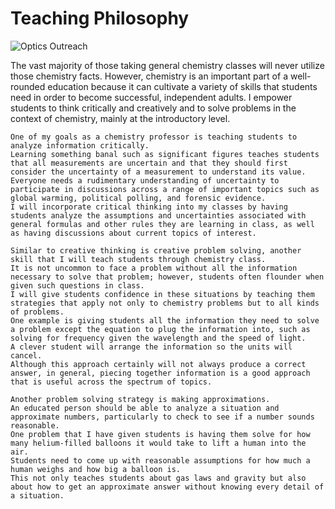 # Teaching Philosophy

![Optics Outreach](../images/MoreOpticsOutreach.jpg)

  The vast majority of those taking general chemistry classes will never utilize those chemistry facts. 
  However, chemistry is an important part of a well-rounded education because it can cultivate a variety of skills that students need in order to become successful, independent adults. 
  I empower students to think critically and creatively and to solve problems in the context of chemistry, mainly at the introductory level.
	
	One of my goals as a chemistry professor is teaching students to analyze information critically. 
	Learning something banal such as significant figures teaches students that all measurements are uncertain and that they should first consider the uncertainty of a measurement to understand its value. 
	Everyone needs a rudimentary understanding of uncertainty to participate in discussions across a range of important topics such as global warming, political polling, and forensic evidence. 
	I will incorporate critical thinking into my classes by having students analyze the assumptions and uncertainties associated with general formulas and other rules they are learning in class, as well as having discussions about current topics of interest.
	
	Similar to creative thinking is creative problem solving, another skill that I will teach students through chemistry class. 
	It is not uncommon to face a problem without all the information necessary to solve that problem; however, students often flounder when given such questions in class. 
	I will give students confidence in these situations by teaching them strategies that apply not only to chemistry problems but to all kinds of problems. 
	One example is giving students all the information they need to solve a problem except the equation to plug the information into, such as solving for frequency given the wavelength and the speed of light.
	A clever student will arrange the information so the units will cancel. 
	Although this approach certainly will not always produce a correct answer, in general, piecing together information is a good approach that is useful across the spectrum of topics. 
	
	Another problem solving strategy is making approximations. 
	An educated person should be able to analyze a situation and approximate numbers, particularly to check to see if a number sounds reasonable. 
	One problem that I have given students is having them solve for how many helium-filled balloons it would take to lift a human into the air. 
	Students need to come up with reasonable assumptions for how much a human weighs and how big a balloon is. 
	This not only teaches students about gas laws and gravity but also about how to get an approximate answer without knowing every detail of a situation.
